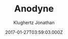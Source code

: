 ---
title: Anodyne
github: 'https://github.com/klugjo/hexo-theme-anodyne'
demo: 'http://www.codeblocq.com/assets/projects/hexo-theme-anodyne/'
author: Klughertz Jonathan
ssg:
  - Hexo
cms:
  - No Cms
date: 2017-01-27T03:59:03.000Z
github_branch: master
description: "\U0001F30B Original Bright Theme for Hexo"
stale: true
---